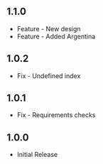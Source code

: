 ## 1.1.0
* Feature - New design
* Feature - Added Argentina

## 1.0.2
* Fix - Undefined index

## 1.0.1
* Fix - Requirements checks

## 1.0.0
* Initial Release
